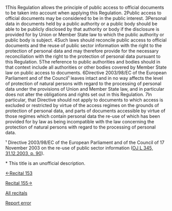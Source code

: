 
1This Regulation allows the principle of public access to official documents to be taken into account when applying this Regulation. 2Public access to official documents may be considered to be in the public interest. 3Personal data in documents held by a public authority or a public body should be able to be publicly disclosed by that authority or body if the disclosure is provided for by Union or Member State law to which the public authority or public body is subject. 4Such laws should reconcile public access to official documents and the reuse of public sector information with the right to the protection of personal data and may therefore provide for the necessary reconciliation with the right to the protection of personal data pursuant to this Regulation. 5The reference to public authorities and bodies should in that context include all authorities or other bodies covered by Member State law on public access to documents. 6Directive 2003/98/EC of the European Parliament and of the Council¹ leaves intact and in no way affects the level of protection of natural persons with regard to the processing of personal data under the provisions of Union and Member State law, and in particular does not alter the obligations and rights set out in this Regulation. 7In particular, that Directive should not apply to documents to which access is excluded or restricted by virtue of the access regimes on the grounds of protection of personal data, and parts of documents accessible by virtue of those regimes which contain personal data the re-use of which has been provided for by law as being incompatible with the law concerning the protection of natural persons with regard to the processing of personal data.


¹ Directive 2003/98/EC of the European Parliament and of the Council of 17 November 2003 on the re-use of public sector information ([OJ L 345, 31.12.2003, p. 90](http://eur-lex.europa.eu/legal-content/EN/AUTO/?uri=OJ:L:2003:345:TOC)).


 \* This title is an unofficial description.




[←Recital 153](https://gdpr-info.eu/recitals/no-153/ "153 - Processing of Personal Data Solely for Journalistic Purposes or for the Purposes of Academic, Artistic or Literary Expression")


[Recital 155→](https://gdpr-info.eu/recitals/no-155/ "155 - Processing in the Employment Context")


[All recitals](https://gdpr-info.eu/recitals/)

[Report error](https://gdpr-info.eu/gf/?TB_iframe=true&height=306 "Your message")

